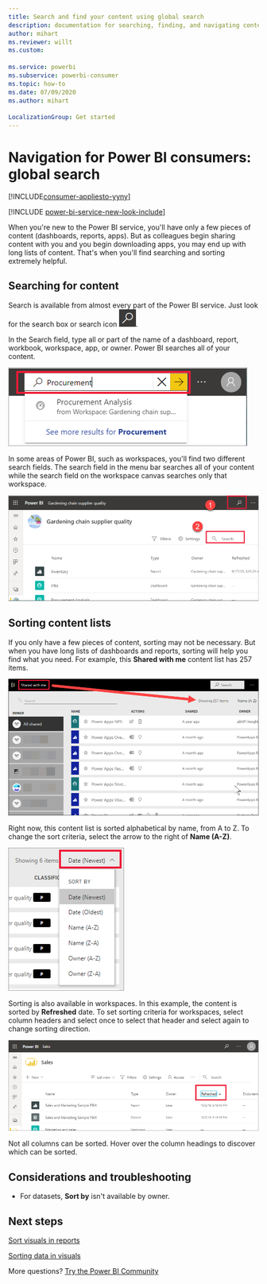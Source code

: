 ```yaml
---
title: Search and find your content using global search
description: documentation for searching, finding, and navigating content in Power BI service
author: mihart
ms.reviewer: willt
ms.custom: 

ms.service: powerbi
ms.subservice: powerbi-consumer
ms.topic: how-to
ms.date: 07/09/2020
ms.author: mihart

LocalizationGroup: Get started
---
```

# Navigation for Power BI consumers: global search

[!INCLUDE[consumer-appliesto-yyny](../includes/consumer-appliesto-yyny.md)]

[!INCLUDE [power-bi-service-new-look-include](../includes/power-bi-service-new-look-include.md)]


When you're new to the Power BI service, you'll have only a few pieces of content (dashboards, reports, apps). But as colleagues begin sharing content with you and you begin downloading apps, you may end up with long lists of content. That's when you'll find searching and sorting extremely helpful.

## Searching for content
 Search is available from almost every part of the Power BI service. Just look for the search box or search icon ![magnifying glass icon](./media/end-user-search-sort/power-bi-search-icon.png).

 In the Search field, type all or part of the name of a dashboard, report, workbook, workspace, app, or owner. Power BI searches all of your content. 

 ![Screenshot shows the search field with the word Procurement entered.](./media/end-user-search-sort/power-bi-search-field.png) 

 In some areas of Power BI, such as workspaces, you'll find two different search fields. The search field in the menu bar searches all of your content while the search field on the workspace canvas searches only that workspace.

 ![search within a workspace](./media/end-user-search-sort/power-bi-search-fields.png) 

## Sorting content lists

If you only have a few pieces of content, sorting may not be necessary.  But when you have long lists of dashboards and reports, sorting will help you find what you need. For example, this **Shared with me** content list has 257 items. 

![shared with me content list](./media/end-user-search-sort/power-bi-all-shared.png)

Right now, this content list is sorted alphabetical by name, from A to Z. To change the sort criteria, select the arrow to the right of **Name (A-Z)**.

![Sort dropdown menu](./media/end-user-search-sort/power-bi-sort-date.png)


Sorting is also available in workspaces. In this example, the content is sorted by **Refreshed** date. To set sorting criteria for workspaces, select column headers and select once to select that header and select again to change sorting direction. 

![Screenshot shows the Power B I Sales page sorted by Refreshed.](./media/end-user-search-sort/power-bi-workspace-sort.png)

Not all columns can be sorted. Hover over the column headings to discover which can be sorted.


## Considerations and troubleshooting
* For datasets, **Sort by** isn't available by owner.

## Next steps
[Sort visuals in reports](end-user-change-sort.md)

[Sorting data in visuals](end-user-change-sort.md)

More questions? [Try the Power BI Community](https://community.powerbi.com/)
